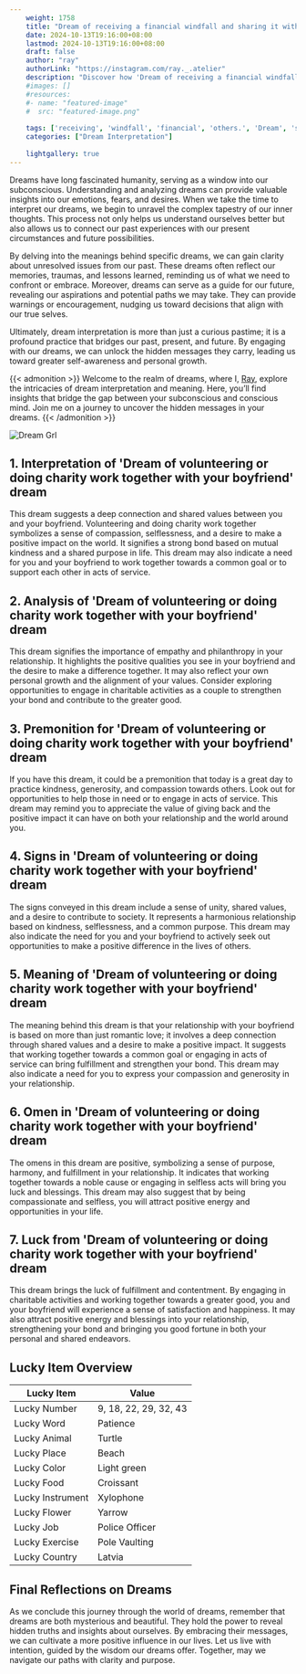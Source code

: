 ```yaml
---
    weight: 1758
    title: "Dream of receiving a financial windfall and sharing it with others."  # Assuming 'title' column exists
    date: 2024-10-13T19:16:00+08:00
    lastmod: 2024-10-13T19:16:00+08:00
    draft: false
    author: "ray"
    authorLink: "https://instagram.com/ray._.atelier"
    description: "Discover how 'Dream of receiving a financial windfall and sharing it with others.' can interpret your future and uncover its significant meanings in your life."
    #images: []
    #resources:
    #- name: "featured-image"
    #  src: "featured-image.png"
    
    tags: ['receiving', 'windfall', 'financial', 'others.', 'Dream', 'sharing', 'a', 'and', 'it', 'of', 'with']
    categories: ["Dream Interpretation"]
    
    lightgallery: true
---
```

    
Dreams have long fascinated humanity, serving as a window into our subconscious. Understanding and analyzing dreams can provide valuable insights into our emotions, fears, and desires. When we take the time to interpret our dreams, we begin to unravel the complex tapestry of our inner thoughts. This process not only helps us understand ourselves better but also allows us to connect our past experiences with our present circumstances and future possibilities.

By delving into the meanings behind specific dreams, we can gain clarity about unresolved issues from our past. These dreams often reflect our memories, traumas, and lessons learned, reminding us of what we need to confront or embrace. Moreover, dreams can serve as a guide for our future, revealing our aspirations and potential paths we may take. They can provide warnings or encouragement, nudging us toward decisions that align with our true selves.

Ultimately, dream interpretation is more than just a curious pastime; it is a profound practice that bridges our past, present, and future. By engaging with our dreams, we can unlock the hidden messages they carry, leading us toward greater self-awareness and personal growth.

{{< admonition >}}
Welcome to the realm of dreams, where I, [Ray](https://instagram.com/ray._.atelier), explore the intricacies of dream interpretation and meaning. Here, you’ll find insights that bridge the gap between your subconscious and conscious mind. Join me on a journey to uncover the hidden messages in your dreams.
{{< /admonition >}}

![Dream Grl](https://cdn.pixabay.com/photo/2017/11/02/03/35/gothic-2910057_1280.jpg "Dream Grl")

## 1. Interpretation of 'Dream of volunteering or doing charity work together with your boyfriend' dream
 This dream suggests a deep connection and shared values between you and your boyfriend. Volunteering and doing charity work together symbolizes a sense of compassion, selflessness, and a desire to make a positive impact on the world. It signifies a strong bond based on mutual kindness and a shared purpose in life. This dream may also indicate a need for you and your boyfriend to work together towards a common goal or to support each other in acts of service.

## 2. Analysis of 'Dream of volunteering or doing charity work together with your boyfriend' dream
 This dream signifies the importance of empathy and philanthropy in your relationship. It highlights the positive qualities you see in your boyfriend and the desire to make a difference together. It may also reflect your own personal growth and the alignment of your values. Consider exploring opportunities to engage in charitable activities as a couple to strengthen your bond and contribute to the greater good.

## 3. Premonition for 'Dream of volunteering or doing charity work together with your boyfriend' dream
 If you have this dream, it could be a premonition that today is a great day to practice kindness, generosity, and compassion towards others. Look out for opportunities to help those in need or to engage in acts of service. This dream may remind you to appreciate the value of giving back and the positive impact it can have on both your relationship and the world around you.

## 4. Signs in 'Dream of volunteering or doing charity work together with your boyfriend' dream
 The signs conveyed in this dream include a sense of unity, shared values, and a desire to contribute to society. It represents a harmonious relationship based on kindness, selflessness, and a common purpose. This dream may also indicate the need for you and your boyfriend to actively seek out opportunities to make a positive difference in the lives of others.

## 5. Meaning of 'Dream of volunteering or doing charity work together with your boyfriend' dream
 The meaning behind this dream is that your relationship with your boyfriend is based on more than just romantic love; it involves a deep connection through shared values and a desire to make a positive impact. It suggests that working together towards a common goal or engaging in acts of service can bring fulfillment and strengthen your bond. This dream may also indicate a need for you to express your compassion and generosity in your relationship.

## 6. Omen in 'Dream of volunteering or doing charity work together with your boyfriend' dream
 The omens in this dream are positive, symbolizing a sense of purpose, harmony, and fulfillment in your relationship. It indicates that working together towards a noble cause or engaging in selfless acts will bring you luck and blessings. This dream may also suggest that by being compassionate and selfless, you will attract positive energy and opportunities in your life.

## 7. Luck from 'Dream of volunteering or doing charity work together with your boyfriend' dream
 This dream brings the luck of fulfillment and contentment. By engaging in charitable activities and working together towards a greater good, you and your boyfriend will experience a sense of satisfaction and happiness. It may also attract positive energy and blessings into your relationship, strengthening your bond and bringing you good fortune in both your personal and shared endeavors.

## Lucky Item Overview
| Lucky Item          | Value              |
|---------------|--------------------|
| Lucky Number        | 9, 18, 22, 29, 32, 43  |
| Lucky Word          | Patience |
| Lucky Animal        | Turtle |
| Lucky Place         | Beach     |
| Lucky Color         | Light green     |
| Lucky Food          | Croissant      |
| Lucky Instrument    | Xylophone |
| Lucky Flower        | Yarrow    |
| Lucky Job           | Police Officer       |
| Lucky Exercise      | Pole Vaulting  |
| Lucky Country       | Latvia    |


##  Final Reflections on Dreams

As we conclude this journey through the world of dreams, remember that dreams are both mysterious and beautiful. They hold the power to reveal hidden truths and insights about ourselves. By embracing their messages, we can cultivate a more positive influence in our lives. Let us live with intention, guided by the wisdom our dreams offer. Together, may we navigate our paths with clarity and purpose.
